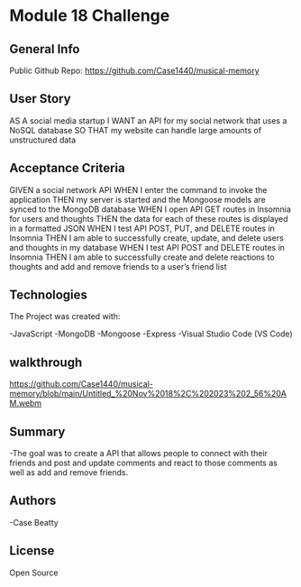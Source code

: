 # Module 18 Challenge

## General Info

Public Github Repo: https://github.com/Case1440/musical-memory

## User Story

AS A social media startup
I WANT an API for my social network that uses a NoSQL database
SO THAT my website can handle large amounts of unstructured data


## Acceptance Criteria

GIVEN a social network API
WHEN I enter the command to invoke the application
THEN my server is started and the Mongoose models are synced to the MongoDB database
WHEN I open API GET routes in Insomnia for users and thoughts
THEN the data for each of these routes is displayed in a formatted JSON
WHEN I test API POST, PUT, and DELETE routes in Insomnia
THEN I am able to successfully create, update, and delete users and thoughts in my database
WHEN I test API POST and DELETE routes in Insomnia
THEN I am able to successfully create and delete reactions to thoughts and add and remove friends to a user’s friend list


## Technologies

The Project was created with:

-JavaScript
-MongoDB
-Mongoose
-Express
-Visual Studio Code (VS Code)

## walkthrough

https://github.com/Case1440/musical-memory/blob/main/Untitled_%20Nov%2018%2C%202023%202_56%20AM.webm

## Summary

-The goal was to create a API that allows people to connect with their friends and post and update comments and react to those comments as well as add and remove friends.

## Authors

-Case Beatty

## License

Open Source

